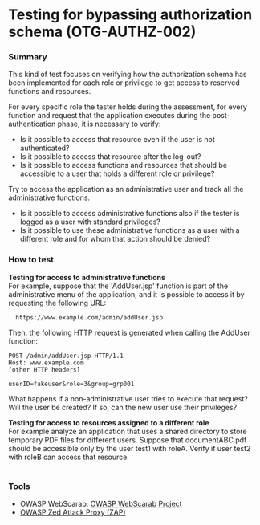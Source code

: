 # Testing for bypassing authorization schema (OTG-AUTHZ-002)


### Summary
This kind of test focuses on verifying how the authorization schema has been implemented for each role or privilege to get access to reserved functions and resources.


For every specific role the tester holds during the assessment, for every function and request that the application executes during the post-authentication phase, it is necessary to verify:
* Is it possible to access that resource even if the user is not authenticated?
* Is it possible to access that resource after the log-out?
* Is it possible to access functions and resources that should be accessible to a user that holds a different role or privilege?


Try to access the application as an administrative user and track all the administrative functions.
* Is it possible to access administrative functions also if the tester is logged as a user with standard privileges?
* Is it possible to use these administrative functions as a user with a different role and for whom that action should be denied?


### How to test
**Testing for access to administrative functions** <br>
For example, suppose that the 'AddUser.jsp' function is part of the administrative menu of the application, and it is possible to access it by requesting the following URL:
```
  https://www.example.com/admin/addUser.jsp
```

Then, the following HTTP request is generated when calling the AddUser function:
```
POST /admin/addUser.jsp HTTP/1.1
Host: www.example.com
[other HTTP headers]

userID=fakeuser&role=3&group=grp001
```


What happens if a non-administrative user tries to execute that request? Will the user be created? If so, can the new user use their privileges?


**Testing for access to resources assigned to a different role** <br>
For example analyze an application that uses a shared directory to store temporary PDF files for different users. Suppose that documentABC.pdf should be accessible only by the user test1 with roleA. Verify if user test2 with roleB can access that resource.
<br><br>

### Tools
* OWASP WebScarab: [OWASP WebScarab Project](https://www.owasp.org/index.php/OWASP_WebScarab_Project)<br>
* [OWASP Zed Attack Proxy (ZAP)](https://www.owasp.org/index.php/OWASP_Zed_Attack_Proxy_Project)
